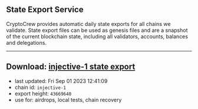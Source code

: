 ## State Export Service
CryptoCrew provides automatic daily state exports for all chains we validate. State export files can be used as genesis files and are a snapshot of the current blockchain state, including all validators, accounts, balances and delegations.

---
**Download: [injective-1 state export](https://dl.ccvalidators.com/SERVICE/injective/injective-1_export_43669640.json)**
---

- last updated: Fri Sep 01 2023 12:41:09
- chain id: `injective-1`
- export height: `43669640`
- use for: airdrops, local tests, chain recovery
